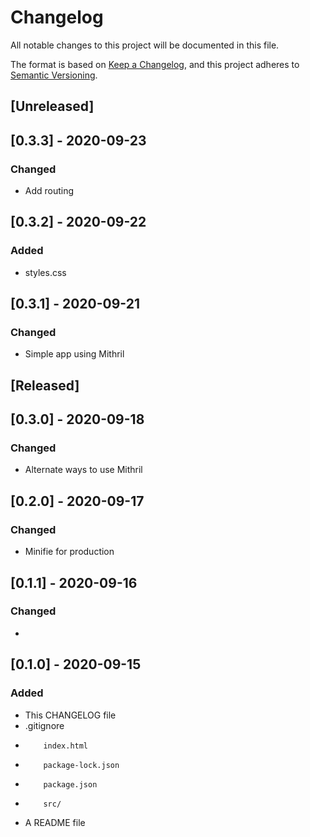 # Changelog
All notable changes to this project will be documented in this file.

The format is based on [Keep a Changelog](https://keepachangelog.com/en/1.0.0/),
and this project adheres to [Semantic Versioning](https://semver.org/spec/v2.0.0.html).

## [Unreleased]

## [0.3.3] - 2020-09-23
### Changed
- Add routing

## [0.3.2] - 2020-09-22
### Added
- styles.css

## [0.3.1] - 2020-09-21
### Changed
- Simple app using Mithril

## [Released]

## [0.3.0] - 2020-09-18
### Changed
- Alternate ways to use Mithril

## [0.2.0] - 2020-09-17
### Changed
- Minifie for production

## [0.1.1] - 2020-09-16
### Changed
- 

## [0.1.0] - 2020-09-15
### Added
- This CHANGELOG file 
-  .gitignore
-         index.html
-         package-lock.json
-         package.json
-         src/
- A README file
